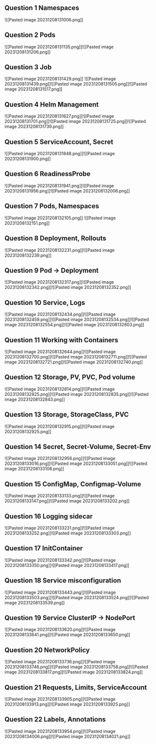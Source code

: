 ## Question 1 Namespaces
![[Pasted image 20231208131006.png]]


## Question 2 Pods
![[Pasted image 20231208131135.png]]![[Pasted image 20231208131206.png]]
## Question 3 Job
![[Pasted image 20231208131429.png]]
![[Pasted image 20231208131439.png]]![[Pasted image 20231208131505.png]]![[Pasted image 20231208131517.png]]
## Question 4 Helm Management
![[Pasted image 20231208131627.png]]![[Pasted image 20231208131701.png]]![[Pasted image 20231208131725.png]]![[Pasted image 20231208131739.png]]
## Question 5 ServiceAccount, Secret
![[Pasted image 20231208131848.png]]![[Pasted image 20231208131900.png]]
## Question 6 ReadinessProbe
![[Pasted image 20231208131941.png]]![[Pasted image 20231208131956.png]]![[Pasted image 20231208132006.png]]
## Question 7 Pods, Namespaces
![[Pasted image 20231208132105.png]]
![[Pasted image 20231208132151.png]]
## Question 8 Deployment, Rollouts
![[Pasted image 20231208132231.png]]![[Pasted image 20231208132239.png]]
## Question 9 Pod -> Deployment
![[Pasted image 20231208132317.png]]![[Pasted image 20231208132342.png]]![[Pasted image 20231208132352.png]]
## Question 10 Service, Logs
![[Pasted image 20231208132434.png]]![[Pasted image 20231208132459.png]]![[Pasted image 20231208132534.png]]![[Pasted image 20231208132554.png]]![[Pasted image 20231208132603.png]]
## Question 11 Working with Containers
![[Pasted image 20231208132644.png]]![[Pasted image 20231208132700.png]]![[Pasted image 20231208132711.png]]![[Pasted image 20231208132721.png]]![[Pasted image 20231208132740.png]]
## Question 12 Storage, PV, PVC, Pod volume
![[Pasted image 20231208132814.png]]![[Pasted image 20231208132825.png]]![[Pasted image 20231208132835.png]]![[Pasted image 20231208132843.png]]
## Question 13 Storage, StorageClass, PVC
![[Pasted image 20231208132915.png]]![[Pasted image 20231208132925.png]]
## Question 14 Secret, Secret-Volume, Secret-Env
![[Pasted image 20231208132956.png]]![[Pasted image 20231208133016.png]]![[Pasted image 20231208133051.png]]![[Pasted image 20231208133108.png]]
## Question 15 ConfigMap, Configmap-Volume
![[Pasted image 20231208133133.png]]![[Pasted image 20231208133147.png]]![[Pasted image 20231208133202.png]]
## Question 16 Logging sidecar
![[Pasted image 20231208133231.png]]![[Pasted image 20231208133252.png]]![[Pasted image 20231208133303.png]]

## Question 17 InitContainer
![[Pasted image 20231208133342.png]]![[Pasted image 20231208133350.png]]![[Pasted image 20231208133417.png]]
## Question 18 Service misconfiguration
![[Pasted image 20231208133443.png]]![[Pasted image 20231208133503.png]]![[Pasted image 20231208133524.png]]![[Pasted image 20231208133539.png]]
## Question 19 Service ClusterIP -> NodePort
![[Pasted image 20231208133620.png]]![[Pasted image 20231208133641.png]]![[Pasted image 20231208133650.png]]
## Question 20 NetworkPolicy
![[Pasted image 20231208133736.png]]![[Pasted image 20231208133746.png]]![[Pasted image 20231208133758.png]]![[Pasted image 20231208133817.png]]![[Pasted image 20231208133824.png]]
## Question 21 Requests, Limits, ServiceAccount
![[Pasted image 20231208133905.png]]![[Pasted image 20231208133913.png]]![[Pasted image 20231208133925.png]]
## Question 22 Labels, Annotations
![[Pasted image 20231208133954.png]]![[Pasted image 20231208134006.png]]![[Pasted image 20231208134021.png]]